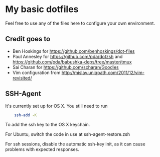 My basic dotfiles
=================

Feel free to use any of the files here to configure your own environment.

Credit goes to
--------------

* Ben Hoskings for https://github.com/benhoskings/dot-files
* Paul Annesley for https://github.com/pda/dotzsh and https://github.com/pda/babushka-deps/tree/master/tmux
* Sai Charan for https://github.com/scharan/Goodies
* Vim configuration from http://mislav.uniqpath.com/2011/12/vim-revisited/

SSH-Agent
---------

It's currently set up for OS X. You still need to run
```bash
    ssh-add -K 
```
To add the ssh key to the OS X keychain.

For Ubuntu, switch the code in use at ssh-agent-restore.zsh

For ssh sessions, disable the automatic ssh-key init, as it can cause problems with expected responses.
